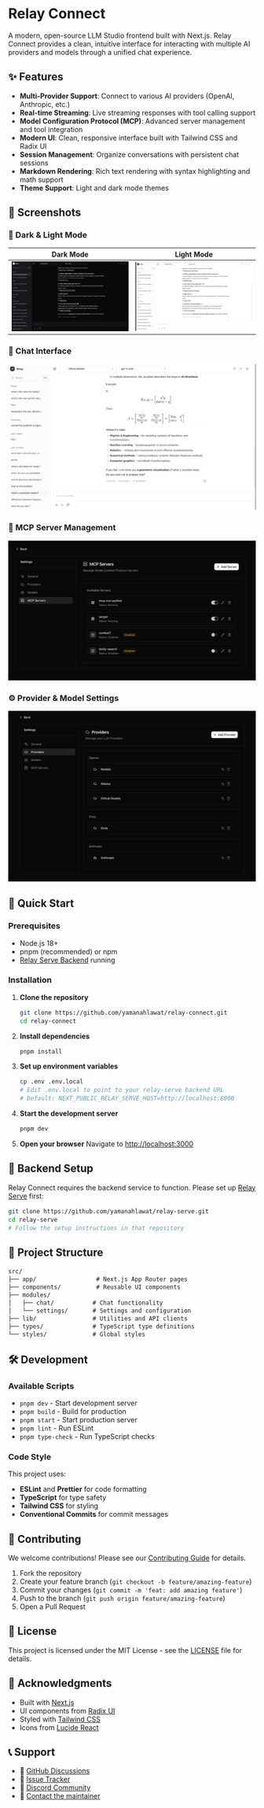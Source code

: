# Relay Connect

A modern, open-source LLM Studio frontend built with Next.js. Relay Connect provides a clean, intuitive interface for interacting with multiple AI providers and models through a unified chat experience.

## ✨ Features

- **Multi-Provider Support**: Connect to various AI providers (OpenAI, Anthropic, etc.)
- **Real-time Streaming**: Live streaming responses with tool calling support
- **Model Configuration Protocol (MCP)**: Advanced server management and tool integration
- **Modern UI**: Clean, responsive interface built with Tailwind CSS and Radix UI
- **Session Management**: Organize conversations with persistent chat sessions
- **Markdown Rendering**: Rich text rendering with syntax highlighting and math support
- **Theme Support**: Light and dark mode themes

## 📸 Screenshots

### 🌙 Dark & Light Mode

| Dark Mode                               | Light Mode                                |
| --------------------------------------- | ----------------------------------------- |
| ![Dark Mode](screenshots/dark-mode.png) | ![Light Mode](screenshots/light-mode.png) |

### 💬 Chat Interface

![Chat Interface](screenshots/chat-interface.png)

### 🔧 MCP Server Management

![MCP Servers](screenshots/mcp-servers.png)

### ⚙️ Provider & Model Settings

![Settings](screenshots/settings.png)

## 🚀 Quick Start

### Prerequisites

- Node.js 18+
- pnpm (recommended) or npm
- [Relay Serve Backend](https://github.com/yamanahlawat/relay-serve) running

### Installation

1. **Clone the repository**

   ```bash
   git clone https://github.com/yamanahlawat/relay-connect.git
   cd relay-connect
   ```

2. **Install dependencies**

   ```bash
   pnpm install
   ```

3. **Set up environment variables**

   ```bash
   cp .env .env.local
   # Edit .env.local to point to your relay-serve backend URL
   # Default: NEXT_PUBLIC_RELAY_SERVE_HOST=http://localhost:8000
   ```

4. **Start the development server**

   ```bash
   pnpm dev
   ```

5. **Open your browser**
   Navigate to [http://localhost:3000](http://localhost:3000)

## 🔧 Backend Setup

Relay Connect requires the backend service to function. Please set up [Relay Serve](https://github.com/yamanahlawat/relay-serve) first:

```bash
git clone https://github.com/yamanahlawat/relay-serve.git
cd relay-serve
# Follow the setup instructions in that repository
```

## 📁 Project Structure

```
src/
├── app/                 # Next.js App Router pages
├── components/          # Reusable UI components
├── modules/
│   ├── chat/           # Chat functionality
│   └── settings/       # Settings and configuration
├── lib/                # Utilities and API clients
├── types/              # TypeScript type definitions
└── styles/             # Global styles
```

## 🛠 Development

### Available Scripts

- `pnpm dev` - Start development server
- `pnpm build` - Build for production
- `pnpm start` - Start production server
- `pnpm lint` - Run ESLint
- `pnpm type-check` - Run TypeScript checks

### Code Style

This project uses:

- **ESLint** and **Prettier** for code formatting
- **TypeScript** for type safety
- **Tailwind CSS** for styling
- **Conventional Commits** for commit messages

## 🤝 Contributing

We welcome contributions! Please see our [Contributing Guide](.github/CONTRIBUTING.md) for details.

1. Fork the repository
2. Create your feature branch (`git checkout -b feature/amazing-feature`)
3. Commit your changes (`git commit -m 'feat: add amazing feature'`)
4. Push to the branch (`git push origin feature/amazing-feature`)
5. Open a Pull Request

## 📝 License

This project is licensed under the MIT License - see the [LICENSE](LICENSE) file for details.

## 🙏 Acknowledgments

- Built with [Next.js](https://nextjs.org/)
- UI components from [Radix UI](https://www.radix-ui.com/)
- Styled with [Tailwind CSS](https://tailwindcss.com/)
- Icons from [Lucide React](https://lucide.dev/)

## 📞 Support

- 💬 [GitHub Discussions](https://github.com/yamanahlawat/relay-connect/discussions)
- 🐛 [Issue Tracker](https://github.com/yamanahlawat/relay-connect/issues)
- 💬 [Discord Community](https://discord.gg/V5AHYx72Yv)
- 📧 [Contact the maintainer](https://github.com/yamanahlawat)
